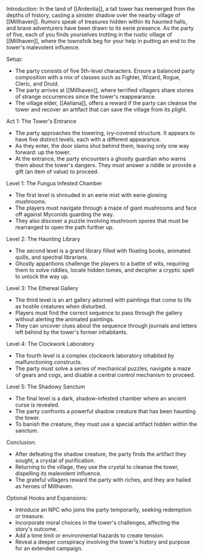Introduction: In the land of [[Ardentia]], a tall tower has reemerged from the depths of history, casting a sinister shadow over the nearby village of [[Millhaven]]. Rumors speak of treasures hidden within its haunted halls, and brave adventurers have been drawn to its eerie presence. As the party of five, each of you finds yourselves trotting in the rustic village of [[Millhaven]], where the townsfolk beg for your help in putting an end to the tower's malevolent influence.

Setup:

- The party consists of five 5th-level characters. Ensure a balanced party composition with a mix of classes such as Fighter, Wizard, Rogue, Cleric, and Druid.
- The party arrives at [[Millhaven]], where terrified villagers share stories of strange occurrences since the tower's reappearance.
- The village elder, [[Aeliana]], offers a reward if the party can cleanse the tower and recover an artifact that can save the village from its plight.

Act 1: The Tower's Entrance

- The party approaches the towering, ivy-covered structure. It appears to have five distinct levels, each with a different appearance.
- As they enter, the door slams shut behind them, leaving only one way forward: up the tower.
- At the entrance, the party encounters a ghostly guardian who warns them about the tower's dangers. They must answer a riddle or provide a gift (an item of value) to proceed.

Level 1: The Fungus Infested Chamber

- The first level is shrouded in an eerie mist with eerie glowing mushrooms.
- The players must navigate through a maze of giant mushrooms and face off against Myconids guarding the way.
- They also discover a puzzle involving mushroom spores that must be rearranged to open the path further up.

Level 2: The Haunting Library

- The second level is a grand library filled with floating books, animated quills, and spectral librarians.
- Ghostly apparitions challenge the players to a battle of wits, requiring them to solve riddles, locate hidden tomes, and decipher a cryptic spell to unlock the way up.

Level 3: The Ethereal Gallery

- The third level is an art gallery adorned with paintings that come to life as hostile creatures when disturbed.
- Players must find the correct sequence to pass through the gallery without alerting the animated paintings.
- They can uncover clues about the sequence through journals and letters left behind by the tower's former inhabitants.

Level 4: The Clockwork Laboratory

- The fourth level is a complex clockwork laboratory inhabited by malfunctioning constructs.
- The party must solve a series of mechanical puzzles, navigate a maze of gears and cogs, and disable a central control mechanism to proceed.

Level 5: The Shadowy Sanctum

- The final level is a dark, shadow-infested chamber where an ancient curse is revealed.
- The party confronts a powerful shadow creature that has been haunting the tower.
- To banish the creature, they must use a special artifact hidden within the sanctum.

Conclusion:

- After defeating the shadow creature, the party finds the artifact they sought, a crystal of purification.
- Returning to the village, they use the crystal to cleanse the tower, dispelling its malevolent influence.
- The grateful villagers reward the party with riches, and they are hailed as heroes of Millhaven.

Optional Hooks and Expansions:

- Introduce an NPC who joins the party temporarily, seeking redemption or treasure.
- Incorporate moral choices in the tower's challenges, affecting the story's outcome.
- Add a time limit or environmental hazards to create tension.
- Reveal a deeper conspiracy involving the tower's history and purpose for an extended campaign.
